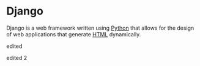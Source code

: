 # Django
Django is a web framework written using [Python](/wiki/Python) that allows for the design of web applications that generate [HTML](/wiki/HTML) dynamically.

edited

edited 2